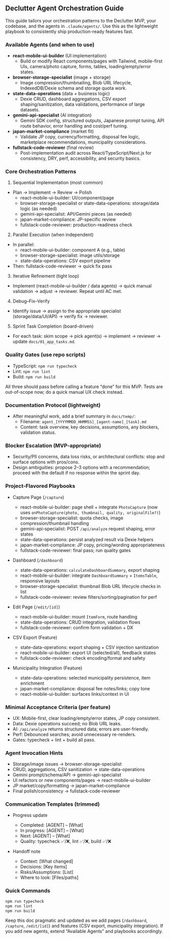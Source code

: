 ## Declutter Agent Orchestration Guide

This guide tailors your orchestration patterns to the Declutter MVP, your codebase, and the agents in `.claude/agents/`. Use this as the lightweight playbook to consistently ship production-ready features fast.

### Available Agents (and when to use)

- **react-mobile-ui-builder** (UI implementation)
  - Build or modify React components/pages with Tailwind, mobile-first UIs, camera/photo capture, forms, tables, loading/empty/error states.
- **browser-storage-specialist** (image + storage)
  - Image compression/thumbnailing, Blob URL lifecycle, IndexedDB/Dexie schema and storage quota work.
- **state-data-operations** (data + business logic)
  - Dexie CRUD, dashboard aggregations, CSV export shaping/sanitization, data validations, performance of large datasets.
- **gemini-api-specialist** (AI integration)
  - Gemini SDK config, structured outputs, Japanese prompt tuning, API route behavior, error handling and cost/perf tuning.
- **japan-market-compliance** (market fit)
  - Validate JP copy, currency/formatting, disposal fee logic, marketplace recommendations, municipality considerations.
- **fullstack-code-reviewer** (final review)
  - Post-implementation audit across React/TypeScript/Next.js for consistency, DRY, perf, accessibility, and security basics.

### Core Orchestration Patterns

1. Sequential Implementation (most common)

- Plan → Implement → Review → Polish
  - react-mobile-ui-builder: UI/component/page
  - browser-storage-specialist or state-data-operations: storage/data logic (as needed)
  - gemini-api-specialist: API/Gemini pieces (as needed)
  - japan-market-compliance: JP-specific review
  - fullstack-code-reviewer: production-readiness check

2. Parallel Execution (when independent)

- In parallel:
  - react-mobile-ui-builder: component A (e.g., table)
  - browser-storage-specialist: image utils/storage
  - state-data-operations: CSV export pipeline
- Then: fullstack-code-reviewer → quick fix pass

3. Iterative Refinement (tight loop)

- Implement (react-mobile-ui-builder / data agents) → quick manual validation → adjust → reviewer. Repeat until AC met.

4. Debug–Fix–Verify

- Identify issue → assign to the appropriate specialist (storage/data/UI/API) → verify fix → reviewer.

5. Sprint Task Completion (board-driven)

- For each task: skim scope → pick agent(s) → implement → reviewer → update `docs/01_app_tasks.md`.

### Quality Gates (use repo scripts)

- TypeScript: `npm run typecheck`
- Lint: `npm run lint`
- Build: `npm run build`

All three should pass before calling a feature “done” for this MVP. Tests are out-of-scope now; do a quick manual UX check instead.

### Documentation Protocol (lightweight)

- After meaningful work, add a brief summary in `docs/temp/`:
  - Filename: `agent_[YYYYMMDD_HHMMSS]_[agent-name]_[task].md`
  - Content: task overview, key decisions, assumptions, any blockers, validation status.

### Blocker Escalation (MVP-appropriate)

- Security/PII concerns, data loss risks, or architectural conflicts: stop and surface options with pros/cons.
- Design ambiguities: propose 2–3 options with a recommendation; proceed with the default if no response within the sprint day.

### Project-Flavored Playbooks

- Capture Page (`/capture`)
  - react-mobile-ui-builder: page shell + integrate `PhotoCapture` (now uses `onPhotoCapture(photo, thumbnail, quality, originalFile?)`)
  - browser-storage-specialist: quota checks, image compression/thumbnail handling
  - gemini-api-specialist: POST `/api/analyze` request shaping, error states
  - state-data-operations: persist analyzed result via Dexie helpers
  - japan-market-compliance: JP copy, pricing/wording appropriateness
  - fullstack-code-reviewer: final pass; run quality gates

- Dashboard (`/dashboard`)
  - state-data-operations: `calculateDashboardSummary`, export shaping
  - react-mobile-ui-builder: integrate `DashboardSummary` + `ItemsTable`, responsive layouts
  - browser-storage-specialist: thumbnail Blob URL lifecycle checks in list
  - fullstack-code-reviewer: review filters/sorting/pagination for perf

- Edit Page (`/edit/[id]`)
  - react-mobile-ui-builder: mount `ItemForm`, route handling
  - state-data-operations: CRUD integration, validation flows
  - fullstack-code-reviewer: confirm form validation + DX

- CSV Export (Feature)
  - state-data-operations: export shaping + CSV injection sanitization
  - react-mobile-ui-builder: export UI (selected/all), feedback states
  - fullstack-code-reviewer: check encoding/format and safety

- Municipality Integration (Feature)
  - state-data-operations: selected municipality persistence, item enrichment
  - japan-market-compliance: disposal fee notes/links; copy tone
  - react-mobile-ui-builder: surfaces links/context in UI

### Minimal Acceptance Criteria (per feature)

- UX: Mobile-first, clear loading/empty/error states, JP copy consistent.
- Data: Dexie operations succeed; no Blob URL leaks.
- AI: `/api/analyze` returns structured data; errors are user-friendly.
- Perf: Debounced searches; avoid unnecessary re-renders.
- Gates: typecheck + lint + build all pass.

### Agent Invocation Hints

- Storage/image issues → browser-storage-specialist
- CRUD, aggregations, CSV sanitization → state-data-operations
- Gemini prompt/schema/API → gemini-api-specialist
- UI refactors or new components/pages → react-mobile-ui-builder
- JP market/copy/formatting → japan-market-compliance
- Final polish/consistency → fullstack-code-reviewer

### Communication Templates (trimmed)

- Progress update
  - Completed: [AGENT] – [What]
  - In progress: [AGENT] – [What]
  - Next: [AGENT] – [What]
  - Quality: typecheck ✅/❌, lint ✅/❌, build ✅/❌

- Handoff note
  - Context: [What changed]
  - Decisions: [Key items]
  - Risks/Assumptions: [List]
  - Where to look: [Files/paths]

### Quick Commands

```bash
npm run typecheck
npm run lint
npm run build
```

Keep this doc pragmatic and updated as we add pages (`/dashboard`, `/capture`, `/edit/[id]`) and features (CSV export, municipality integration). If you add new agents, extend “Available Agents” and playbooks accordingly.
